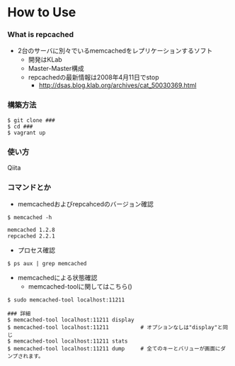 # How to Use

### What is repcached

+ 2台のサーバに別々でいるmemcachedをレプリケーションするソフト
  + 開発はKLab
  + Master-Master構成
  + repcachedの最新情報は2008年4月11日でstop
    + http://dsas.blog.klab.org/archives/cat_50030369.html




### 構築方法

```
$ git clone ###
$ cd ###
$ vagrant up
```

### 使い方

Qiita

### コマンドとか

+ memcachedおよびrepcahcedのバージョン確認

```
$ memcached -h 

memcached 1.2.8  
repcached 2.2.1
``` 

+ プロセス確認

```
$ ps aux | grep memcached
```

+ memcachedによる状態確認
    + memcached-toolに関してはこちら()

```
$ sudo memcached-tool localhost:11211

### 詳細
$ memcached-tool localhost:11211 display  
$ memcached-tool localhost:11211          # オプションなしは"display"と同じ
$ memcached-tool localhost:11211 stats 
$ memcached-tool localhost:11211 dump     # 全てのキーとバリューが画面にダンプされます。
```
